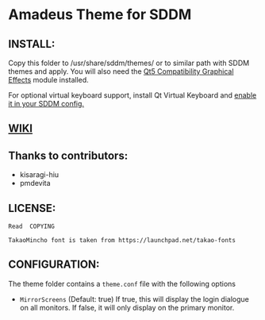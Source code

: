 # Amadeus Theme for SDDM

## INSTALL:
Copy this folder to /usr/share/sddm/themes/ or to similar path with SDDM themes and apply. You will also need the [Qt5 Compatibility Graphical Effects](https://doc.qt.io/qt-6/qtgraphicaleffects5-index.html) module installed.
	
For optional virtual keyboard support, install Qt Virtual Keyboard and [enable it in your SDDM config.](https://wiki.archlinux.org/index.php/SDDM#Enable_virtual_keyboard)

## [WIKI](https://github.com/Michal-Szczepaniak/sddm-theme-amadeus/wiki)

## Thanks to contributors:
* kisaragi-hiu
* pmdevita

## LICENSE:
	Read  COPYING

	TakaoMincho font is taken from https://launchpad.net/takao-fonts
	
## CONFIGURATION:

The theme folder contains a `theme.conf` file with the following options

- `MirrorScreens` (Default: true) If true, this will display the login dialogue on all monitors. If false, it will only display on the primary monitor.
